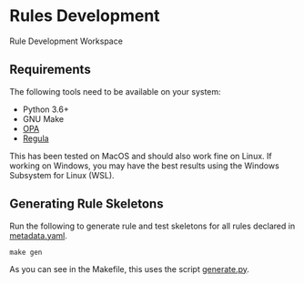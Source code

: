 # Rules Development

Rule Development Workspace

## Requirements

The following tools need to be available on your system:

 * Python 3.6+
 * GNU Make
 * [OPA](https://www.openpolicyagent.org/docs/latest/#1-download-opa)
 * [Regula](https://regula.dev/getting-started.html#installation)

This has been tested on MacOS and should also work fine on Linux. If working on
Windows, you may have the best results using the Windows Subsystem for Linux (WSL).

## Generating Rule Skeletons

Run the following to generate rule and test skeletons for all rules declared in
[metadata.yaml](./metadata.yaml).

```
make gen
```

As you can see in the Makefile, this uses the script [generate.py](./bin/generate.py).
